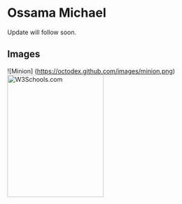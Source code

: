 <html>
<head>
<title>Page Title</title>
</head>
<body>

<h1>Ossama Michael</h1>
<p>Update will follow soon.</p>


## Images


![Minion] (https://octodex.github.com/images/minion.png)
<img src="https://octodex.github.com/images/minion.png" alt="W3Schools.com" style="width:220px;height:280px;">


</body>
</html>
